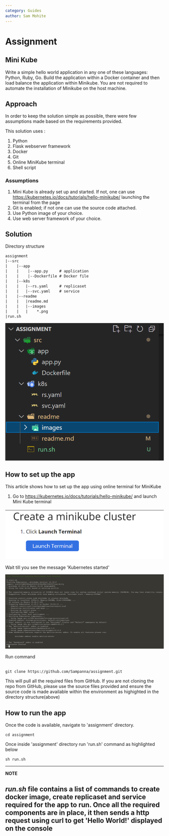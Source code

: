 ```yaml
---
category: Guides
author: Sam Mohite
---
```

# Assignment

## Mini Kube

Write a simple hello world application in any one of these languages: Python, Ruby, Go. Build the application within a Docker container and then load balance the application within Minikube. You are not required to automate the installation of Minikube on the host machine.

## Approach

In order to keep the solution simple as possible, there were few assumptions made based on the requirements provided.

This solution uses :

1. Python
1. Flask webserver framework
1. Docker
1. Git 
1. Online MiniKube terminal 
1. Shell script
  
### Assumptions

1. Mini Kube is already set up and started. If not, one can use https://kubernetes.io/docs/tutorials/hello-minikube/ launching the terminal from the page
1. Git is enabled; if not one can use the source code attached.
1. Use Python image of your choice.
1. Use web server framework of your choice.

## Solution

Directory structure

```
assignment
|--src
|    |--app
|    |    |--app.py     # application
|    |    |--Dockerfile # Docker file
|    |--k8s 
|    |   |--rs.yaml     # replicaset
|    |   |--svc.yaml    # service
|    |--readme
|    |   |readme.md
|    |   |--images
|    |   |    *.png
|run.sh

```

![structure](./images/structure.PNG)

##  How to set up the app

This article shows how to set up the app using online terminal for MiniKube

1. Go to https://kubernetes.io/docs/tutorials/hello-minikube/ and launch Mini Kube terminal
   
![Launch Terminal](./images/launchterminal.PNG)

Wait till you see the message 'Kubernetes started'

![Kubernetes Started](./images/kubernetes-started.PNG)

Run command 

```

git clone https://github.com/Sampanna/assignment.git	

```
This will pull all the required files from GitHub. If you are not cloning the repo from GitHub, please use the source files provided and ensure the source code is made available within the environment as highighted in the directory structure(above)
 

## How to run the app

Once the code is available, navigate to 'assignment' directory. 

```
cd assignment

```
Once inside 'assignment' directory run 'run.sh' command as highlighted below

```
sh run.sh

```

---
**NOTE**

*run.sh* file contains a list of commands to create docker image, create replicaset and service required for the app to run. Once all the required components are in place, it then sends a http request using curl to get 'Hello World!' displayed on the console
---